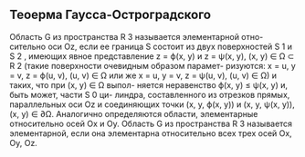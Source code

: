 ## Теоерма Гаусса-Остроградского
Область G из пространства R 3 называется элементарной отно-
сительно оси Oz, если ее граница S состоит из двух поверхностей
S 1 и S 2 , имеющих явное представление z = ϕ(x, y) и z = ψ(x, y),
(x, y) ∈ Ω ⊂ R 2 (такие поверхности очевидным образом парамет-
ризуются: x = u, y = v, z = ϕ(u, v), (u, v) ∈ Ω или же x = u,
y = v, z = ψ(u, v), (u, v) ∈ Ω) и таких, что при (x, y) ∈ Ω выпол-
няется неравенство ϕ(x, y) ≤ ψ(x, y) и, быть может, части S 0 ци-
линдра, составленного из отрезков прямых, параллельных оси Oz
и соединяющих точки (x, y, ϕ(x, y)) и (x, y, ψ(x, y)), (x, y) ∈ ∂Ω.
Аналогично определяются области, элементарные относительно
осей Ox и Oy.
Область G из пространства R 3 называется элементарной, если
она элементарна относительно всех трех осей Ox, Oy, Oz.